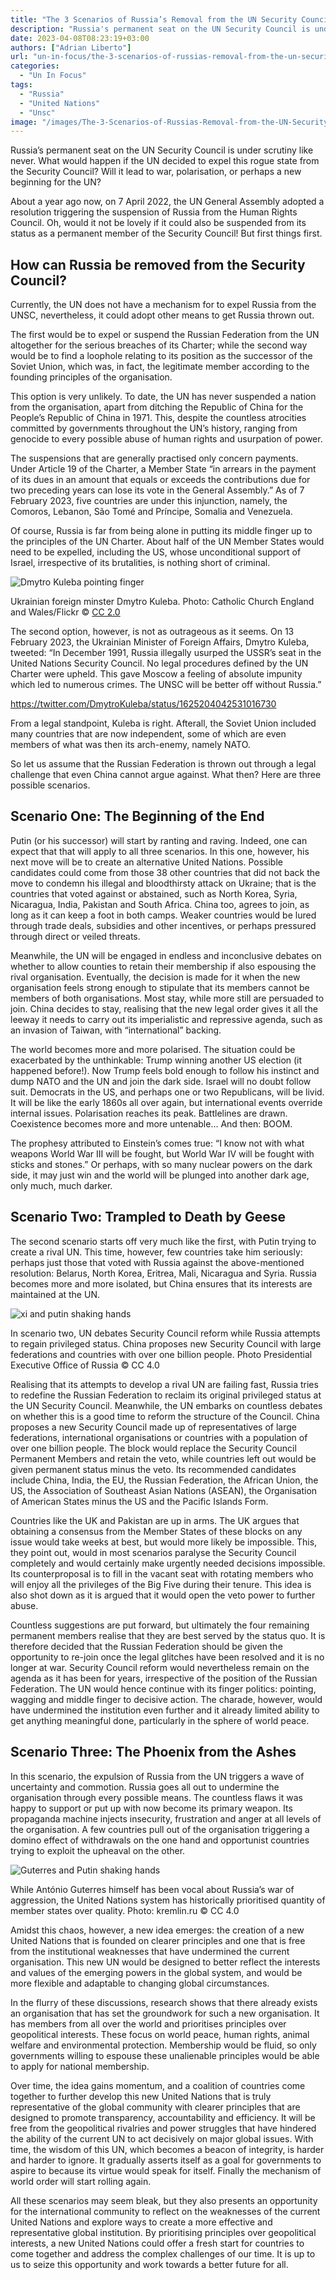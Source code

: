 ```yaml
---
title: "The 3 Scenarios of Russia’s Removal from the UN Security Council: A Bleak Future or a Chance for a Fresh Start?"
description: "Russia's permanent seat on the UN Security Council is under scrutiny like never before. What would happen if the UN decided to expel this rogue state from the Security Council? Will it lead to war, polarisation, or perhaps a new beginning for the UN?"
date: 2023-04-08T08:23:19+03:00
authors: ["Adrian Liberto"]
url: "un-in-focus/the-3-scenarios-of-russias-removal-from-the-un-security-council"
categories:
  - "Un In Focus"
tags:
  - "Russia"
  - "United Nations"
  - "Unsc"
image: "/images/The-3-Scenarios-of-Russias-Removal-from-the-UN-Security-Council-A-Bleak-Future-or-a-Chance-for-a-Fresh-Start.jpg"
---
```


Russia’s permanent seat on the UN Security Council is under scrutiny like never. What would happen if the UN decided to expel this rogue state from the Security Council? Will it lead to war, polarisation, or perhaps a new beginning for the UN?

About a year ago now, on 7 April 2022, the UN General Assembly adopted a resolution triggering the suspension of Russia from the Human Rights Council. Oh, would it not be lovely if it could also be suspended from its status as a permanent member of the Security Council! But first things first.

## **How can Russia be removed from the Security Council?**

Currently, the UN does not have a mechanism for to expel Russia from the UNSC, nevertheless, it could adopt other means to get Russia thrown out.

The first would be to expel or suspend the Russian Federation from the UN altogether for the serious breaches of its Charter; while the second way would be to find a loophole relating to its position as the successor of the Soviet Union, which was, in fact, the legitimate member according to the founding principles of the organisation.

This option is very unlikely. To date, the UN has never suspended a nation from the organisation, apart from ditching the Republic of China for the People’s Republic of China in 1971. This, despite the countless atrocities committed by governments throughout the UN’s history, ranging from genocide to every possible abuse of human rights and usurpation of power.

The suspensions that are generally practised only concern payments. Under Article 19 of the Charter, a Member State “in arrears in the payment of its dues in an amount that equals or exceeds the contributions due for two preceding years can lose its vote in the General Assembly.” As of 7 February 2023, five countries are under this injunction, namely, the Comoros, Lebanon, São Tomé and Príncipe, Somalia and Venezuela.

Of course, Russia is far from being alone in putting its middle finger up to the principles of the UN Charter. About half of the UN Member States would need to be expelled, including the US, whose unconditional support of Israel, irrespective of its brutalities, is nothing short of criminal.

![Dmytro Kuleba pointing finger](/images/Dmytro-Kuleba.jpg.webp "The 3 Scenarios of Russia's Removal from the UN Security Council: A Bleak Future or a Chance for a Fresh Start? 1")

Ukrainian foreign minster Dmytro Kuleba. Photo: Catholic Church England and Wales/Flickr © [CC 2.0](https://creativecommons.org/licenses/by-nc-nd/2.0/)


The second option, however, is not as outrageous as it seems. On 13 February 2023, the Ukrainian Minister of Foreign Affairs, Dmytro Kuleba, tweeted: “In December 1991, Russia illegally usurped the USSR’s seat in the United Nations Security Council. No legal procedures defined by the UN Charter were upheld. This gave Moscow a feeling of absolute impunity which led to numerous crimes. The UNSC will be better off without Russia.”

https://twitter.com/DmytroKuleba/status/1625204042531016730

From a legal standpoint, Kuleba is right. Afterall, the Soviet Union included many countries that are now independent, some of which are even members of what was then its arch-enemy, namely NATO.

So let us assume that the Russian Federation is thrown out through a legal challenge that even China cannot argue against. What then? Here are three possible scenarios.

## **Scenario One: The Beginning of the End**

Putin (or his successor) will start by ranting and raving. Indeed, one can expect that that will apply to all three scenarios. In this one, however, his next move will be to create an alternative United Nations. Possible candidates could come from those 38 other countries that did not back the move to condemn his illegal and bloodthirsty attack on Ukraine; that is the countries that voted against or abstained, such as North Korea, Syria, Nicaragua, India, Pakistan and South Africa. China too, agrees to join, as long as it can keep a foot in both camps. Weaker countries would be lured through trade deals, subsidies and other incentives, or perhaps pressured through direct or veiled threats.

Meanwhile, the UN will be engaged in endless and inconclusive debates on whether to allow counties to retain their membership if also espousing the rival organisation. Eventually, the decision is made for it when the new organisation feels strong enough to stipulate that its members cannot be members of both organisations. Most stay, while more still are persuaded to join. China decides to stay, realising that the new legal order gives it all the leeway it needs to carry out its imperialistic and repressive agenda, such as an invasion of Taiwan, with “international” backing.

The world becomes more and more polarised. The situation could be exacerbated by the unthinkable: Trump winning another US election (it happened before!). Now Trump feels bold enough to follow his instinct and dump NATO and the UN and join the dark side. Israel will no doubt follow suit. Democrats in the US, and perhaps one or two Republicans, will be livid. It will be like the early 1860s all over again, but international events override internal issues. Polarisation reaches its peak. Battlelines are drawn. Coexistence becomes more and more untenable… And then: BOOM.

The prophesy attributed to Einstein’s comes true: “I know not with what weapons World War III will be fought, but World War IV will be fought with sticks and stones.” Or perhaps, with so many nuclear powers on the dark side, it may just win and the world will be plunged into another dark age, only much, much darker.

## **Scenario Two: Trampled to Death by Geese**

The second scenario starts off very much like the first, with Putin trying to create a rival UN. This time, however, few countries take him seriously: perhaps just those that voted with Russia against the above-mentioned resolution: Belarus, North Korea, Eritrea, Mali, Nicaragua and Syria. Russia becomes more and more isolated, but China ensures that its interests are maintained at the UN.

![xi and putin shaking hands](/images/Xi-and-Putin-Envisioning-a-World-Without-Russia-on-the-UN-Security-Council-3-Potential-Scenarios-1.jpg-1024x632.webp)

In scenario two, UN debates Security Council reform while Russia attempts to regain privileged status. China proposes new Security Council with large federations and countries with over one billion people. Photo Presidential Executive Office of Russia © CC 4.0


Realising that its attempts to develop a rival UN are failing fast, Russia tries to redefine the Russian Federation to reclaim its original privileged status at the UN Security Council. Meanwhile, the UN embarks on countless debates on whether this is a good time to reform the structure of the Council. China proposes a new Security Council made up of representatives of large federations, international organisations or countries with a population of over one billion people. The block would replace the Security Council Permanent Members and retain the veto, while countries left out would be given permanent status minus the veto. Its recommended candidates include China, India, the EU, the Russian Federation, the African Union, the US, the Association of Southeast Asian Nations (ASEAN), the Organisation of American States minus the US and the Pacific Islands Form.

Countries like the UK and Pakistan are up in arms. The UK argues that obtaining a consensus from the Member States of these blocks on any issue would take weeks at best, but would more likely be impossible. This, they point out, would in most scenarios paralyse the Security Council completely and would certainly make urgently needed decisions impossible. Its counterproposal is to fill in the vacant seat with rotating members who will enjoy all the privileges of the Big Five during their tenure. This idea is also shot down as it is argued that it would open the veto power to further abuse.

Countless suggestions are put forward, but ultimately the four remaining permanent members realise that they are best served by the status quo. It is therefore decided that the Russian Federation should be given the opportunity to re-join once the legal glitches have been resolved and it is no longer at war. Security Council reform would nevertheless remain on the agenda as it has been for years, irrespective of the position of the Russian Federation. The UN would hence continue with its finger politics: pointing, wagging and middle finger to decisive action. The charade, however, would have undermined the institution even further and it already limited ability to get anything meaningful done, particularly in the sphere of world peace.

## **Scenario Three: The Phoenix from the Ashes**

In this scenario, the expulsion of Russia from the UN triggers a wave of uncertainty and commotion. Russia goes all out to undermine the organisation through every possible means. The countless flaws it was happy to support or put up with now become its primary weapon. Its propaganda machine injects insecurity, frustration and anger at all levels of the organisation. A few countries pull out of the organisation triggering a domino effect of withdrawals on the one hand and opportunist countries trying to exploit the upheaval on the other.

![Guterres and Putin shaking hands](/images/Antonio-Guterres-shaking-hands-with-Putin.jpg-1024x756.webp)

While António Guterres himself has been vocal about Russia’s war of aggression, the United Nations system has historically prioritised quantity of member states over quality. Photo: kremlin.ru © CC 4.0


Amidst this chaos, however, a new idea emerges: the creation of a new United Nations that is founded on clearer principles and one that is free from the institutional weaknesses that have undermined the current organisation. This new UN would be designed to better reflect the interests and values of the emerging powers in the global system, and would be more flexible and adaptable to changing global circumstances.

In the flurry of these discussions, research shows that there already exists an organisation that has set the groundwork for such a new organisation. It has members from all over the world and prioritises principles over geopolitical interests. These focus on world peace, human rights, animal welfare and environmental protection. Membership would be fluid, so only governments willing to espouse these unalienable principles would be able to apply for national membership.

Over time, the idea gains momentum, and a coalition of countries come together to further develop this new United Nations that is truly representative of the global community with clearer principles that are designed to promote transparency, accountability and efficiency. It will be free from the geopolitical rivalries and power struggles that have hindered the ability of the current UN to act decisively on major global issues. With time, the wisdom of this UN, which becomes a beacon of integrity, is harder and harder to ignore. It gradually asserts itself as a goal for governments to aspire to because its virtue would speak for itself. Finally the mechanism of world order will start rolling again.

All these scenarios may seem bleak, but they also presents an opportunity for the international community to reflect on the weaknesses of the current United Nations and explore ways to create a more effective and representative global institution. By prioritising principles over geopolitical interests, a new United Nations could offer a fresh start for countries to come together and address the complex challenges of our time. It is up to us to seize this opportunity and work towards a better future for all.
